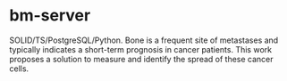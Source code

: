 # bm-server
SOLID/TS/PostgreSQL/Python. Bone is a frequent site of metastases and typically indicates a short-term prognosis in cancer patients. This work proposes a solution to measure and identify the spread of these cancer cells. 
